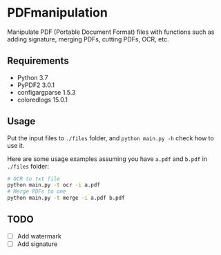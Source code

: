 # PDFmanipulation

Manipulate PDF (Portable Document Format) files with functions such as adding signature, merging PDFs, cutting PDFs, OCR, etc.

## Requirements
- Python 3.7
- PyPDF2 3.0.1
- configargparse 1.5.3
- coloredlogs 15.0.1

## Usage

Put the input files to `./files` folder, and `python main.py -h` check how to use it.

Here are some usage examples assuming you have `a.pdf` and `b.pdf` in `./files` folder:
```bash
# OCR to txt file
python main.py -t ocr -i a.pdf
# Merge PDFs to one
python main.py -t merge -i a.pdf b.pdf
```

## TODO
- [ ] Add watermark
- [ ] Add signature
